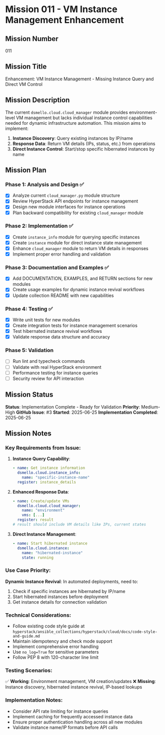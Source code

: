 # Mission 011 - VM Instance Management Enhancement

## Mission Number
011

## Mission Title
Enhancement: VM Instance Management - Missing Instance Query and Direct VM Control

## Mission Description
The current `dsmello.cloud.cloud_manager` module provides environment-level VM management but lacks individual instance control capabilities needed for dynamic infrastructure automation. This mission aims to implement:

1. **Instance Discovery**: Query existing instances by IP/name
2. **Response Data**: Return VM details (IPs, status, etc.) from operations
3. **Direct Instance Control**: Start/stop specific hibernated instances by name

## Mission Plan

### Phase 1: Analysis and Design ✅
- [x] Analyze current `cloud_manager.py` module structure
- [x] Review HyperStack API endpoints for instance management
- [x] Design new module interfaces for instance operations
- [x] Plan backward compatibility for existing `cloud_manager` module

### Phase 2: Implementation ✅
- [x] Create `instance_info` module for querying specific instances
- [x] Create `instance` module for direct instance state management
- [x] Enhance `cloud_manager` module to return VM details in responses
- [x] Implement proper error handling and validation

### Phase 3: Documentation and Examples ✅
- [x] Add DOCUMENTATION, EXAMPLES, and RETURN sections for new modules
- [x] Create usage examples for dynamic instance revival workflows
- [x] Update collection README with new capabilities

### Phase 4: Testing ✅
- [x] Write unit tests for new modules
- [x] Create integration tests for instance management scenarios
- [x] Test hibernated instance revival workflows
- [x] Validate response data structure and accuracy

### Phase 5: Validation
- [ ] Run lint and typecheck commands
- [ ] Validate with real HyperStack environment
- [ ] Performance testing for instance queries
- [ ] Security review for API interaction

## Mission Status
**Status**: Implementation Complete - Ready for Validation
**Priority**: Medium-High
**GitHub Issue**: #3
**Started**: 2025-06-25
**Implementation Completed**: 2025-06-25

## Mission Notes

### Key Requirements from Issue:
1. **Instance Query Capability**:
   ```yaml
   - name: Get instance information
     dsmello.cloud.instance_info:
       name: "specific-instance-name"
     register: instance_details
   ```

2. **Enhanced Response Data**:
   ```yaml
   - name: Create/update VMs
     dsmello.cloud.cloud_manager:
       name: "environment"
       vms: [...]
     register: result
   # result should include VM details like IPs, current states
   ```

3. **Direct Instance Management**:
   ```yaml
   - name: Start hibernated instance
     dsmello.cloud.instance:
       name: "hibernated-instance"
       state: running
   ```

### Use Case Priority:
**Dynamic Instance Revival**: In automated deployments, need to:
1. Check if specific instances are hibernated by IP/name
2. Start hibernated instances before deployment
3. Get instance details for connection validation

### Technical Considerations:
- Follow existing code style guide at `hyperstack/ansible_collections/hyperstack/cloud/docs/code-style-and-guide.md`
- Maintain idempotency and check mode support
- Implement comprehensive error handling
- Use `no_log=True` for sensitive parameters
- Follow PEP 8 with 120-character line limit

### Testing Scenarios:
✅ **Working**: Environment management, VM creation/updates
❌ **Missing**: Instance discovery, hibernated instance revival, IP-based lookups

### Implementation Notes:
- Consider API rate limiting for instance queries
- Implement caching for frequently accessed instance data
- Ensure proper authentication handling across all new modules
- Validate instance name/IP formats before API calls